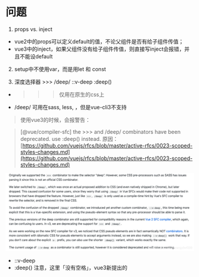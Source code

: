 # 问题

1. props vs. inject
- vue2中的props可以定义default的值，不论父组件是否有给子组件传值；
- vue3中的inject，如果父组件没有给子组件传值，则直接写inject会报错，并且不能设default

 2.  setup中不使用var，而是用let 和 const

3. 深度选择器 >>>   /deep/  ::v-deep  :deep(<inner-selector>)

- >>>    仅用在原生的css上
- /deep/   可用在sass, less,   ，但是vue-cli3不支持

> 使用vue3的时候，会报警告：
> 

> [@vue/compiler-sfc] the >>> and /deep/ combinators have been deprecated. use :deep() instead.
原因：[https://github.com/vuejs/rfcs/blob/master/active-rfcs/0023-scoped-styles-changes.md](https://github.com/vuejs/rfcs/blob/master/active-rfcs/0023-scoped-styles-changes.md)
> 

![%E9%97%AE%E9%A2%98%20db8cdf3d5aa04c058ed6a3b9214fa63b/Untitled.png](%E9%97%AE%E9%A2%98%20db8cdf3d5aa04c058ed6a3b9214fa63b/Untitled.png)

- ::v-deep
- :deep(<inner-selector>)    注意，这里「没有空格」，vue3新提出的